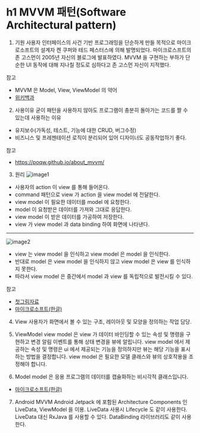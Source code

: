 # h1 MVVM 패턴(Software Architectural pattern)

1. 기원
사용자 인터페이스의 사건 기반 프로그래밍을 단순하게 만들 목적으로 마이크로소프트의 설계자 켄 쿠퍼와 테드 페스터스에 의해 발명되었다.
마이크로스프트의 존 고스먼이 2005년 자신의 블로그에 발표하였다.
MVVM 을 구현하는 부하가 단순한 UI 동작에 대해 지나칠 정도로 심하다고 존 고스먼 자신이 지적했다.

참고
* MVVM 은 Model, View, ViewModel 의 약어
* [위키백과](https://ko.wikipedia.org/wiki/%EB%AA%A8%EB%8D%B8-%EB%B7%B0-%EB%B7%B0%EB%AA%A8%EB%8D%B8)

2. 사용이유
굳이 패턴을 사용하지 않아도 프로그램이 충분히 돌아가는 코드를 짤 수 있는데 사용하는 이유

- 유지보수(가독성, 테스트, 기능에 대한 CRUD, 버그수정)
- 비즈니스 및 프레젠테이션 로직이 분리되어 있어 디자이너도 공동작업하기 좋다.

참고
* https://poqw.github.io/about_mvvm/

3. 원리
![image1](./_posts/image1.png)

- 사용자의 action 이 view 를 통해 들어온다.
- command 패턴으로 view 가 action 을 view model 에 전달한다.
- view model 이 필요한 데이터를 model 에 요청한다.
- model 이 요청받은 데이터를 가져와 그대로 응답한다.
- view model 이 받은 데이터를 가공하여 저장한다.
- view 가 view model 과 data binding 하여 화면에 나타낸다.

----------------------------------------------------------------------------------

![image2](./image2.png)

- view 는 view model 을 인식하고 view model 은 model 을 인식한다.
- 반대로 model 은 view model 을 인식하지 않고 view model 은 view 를 인식하지 못한다.
- 따라서 view model 은 중간에서 model 과 view 를 독립적으로 발전시킬 수 있다.

참고
* [첫그림자료](https://beomy.tistory.com/43)
* [마이크로소프트(한글)](https://docs.microsoft.com/ko-kr/xamarin/xamarin-forms/enterprise-application-patterns/mvvm)

4. View
사용자가 화면에서 볼 수 있는 구조, 레이아웃 및 모양을 정의하는 작업 담당.

5. ViewModel
view model 은 view 가 데이터 바인딩할 수 있는 속성 및 명령을 구현하고 변경 알림 이벤트를 통해 상태 변경을 뷰에 알립니다.
view model 에서 제공하는 속성 및 명령은 ui 에서 제공되는 기능을  정의하지만 뷰는 해당 기능을 표시하는 방법을 결정합니다.
view model 은 필요한 모델 클래스와 뷰의 상호작용을 조정해야 합니다.

6. Model
model 은 응용 프로그램의 데이터를 캡슐화하는 비시각적 클래스입니다.

* [마이크로소프트(한글)](https://docs.microsoft.com/ko-kr/xamarin/xamarin-forms/enterprise-application-patterns/mvvm)

7. Android MVVM
Android Jetpack 에 포함된  Architecture Components 인 LiveData, ViewModel 을 이용.
LiveData 사용시 Lifecycle 도 같이 사용한다.
LiveData 대신 RxJava 를 사용할 수 있다.
DataBinding 라이브러리도 같이 사용한다.
